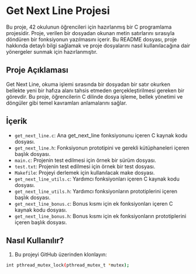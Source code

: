 # Get Next Line Projesi

Bu proje, 42 okulunun öğrencileri için hazırlanmış bir C programlama projesidir. Proje, verilen bir dosyadan okunan metin satırlarını sırasıyla döndüren bir fonksiyonun yazılmasını içerir. Bu README dosyası, proje hakkında detaylı bilgi sağlamak ve proje dosyalarını nasıl kullanılacağına dair yönergeler sunmak için hazırlanmıştır.

## Proje Açıklaması

Get Next Line, okuma işlemi sırasında bir dosyadan bir satır okurken bellekte yeni bir hafıza alanı tahsis etmeden gerçekleştirilmesi gereken bir görevdir. Bu proje, öğrencilerin C dilinde dosya işleme, bellek yönetimi ve döngüler gibi temel kavramları anlamalarını sağlar.

## İçerik

- `get_next_line.c`: Ana get_next_line fonksiyonunu içeren C kaynak kodu dosyası.
- `get_next_line.h`: Fonksiyonun prototipini ve gerekli kütüphaneleri içeren başlık dosyası.
- `main.c`: Projenin test edilmesi için örnek bir sürüm dosyası.
- `test.txt`: Projenin test edilmesi için örnek bir test dosyası.
- `Makefile`: Projeyi derlemek için kullanılacak make dosyası.
- `get_next_line_utils.c`: Yardımcı fonksiyonları içeren C kaynak kodu dosyası.
- `get_next_line_utils.h`: Yardımcı fonksiyonların prototiplerini içeren başlık dosyası.
- `get_next_line_bonus.c`: Bonus kısmı için ek fonksiyonları içeren C kaynak kodu dosyası.
- `get_next_line_bonus.h`: Bonus kısmı için ek fonksiyonların prototiplerini içeren başlık dosyası.

## Nasıl Kullanılır?

1. Bu projeyi GitHub üzerinden klonlayın:
```sh
int pthread_mutex_lock(pthread_mutex_t *mutex);
```
